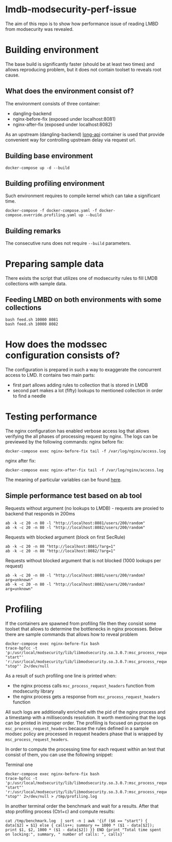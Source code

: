 # lmdb-modsecurity-perf-issue
The aim of this repo is to show how performance issue of reading LMBD from modsecurity  was revealed.

# Building environment

The base build is significantly faster (should be at least two times) and allows reproducing problem, but it does not contain toolset to reveals root cause.

## What does the environment consist of?

The environment consists of three container:
- dangling-backend
- nginx-before-fix (exposed under localhost:8081)
- nginx-after-fix (exposed under localhost:8082)

As an upstream (dangling-backend) [long-api](https://datmt.com/backend/docker-image-to-simulate-long-delay-api-calls/) container is used that provide convenient way for controlling upstream delay via request url.


## Building base environment

```
docker-compose up -d --build
```

## Building profiling environment

Such environment requires to compile kernel which can take a significant time.
```
docker-compose -f docker-compose.yaml -f docker-compose.override.profiling.yaml up --build
```

## Building remarks

The consecutive runs does not require `--build` parameters.

# Preparing sample data

There exists the script that utilizes one of modsecurity rules to fill LMDB collections with sample data.

## Feeding LMBD on both environments with some collections

```
bash feed.sh 10000 8081
bash feed.sh 10000 8082
```

# How does the modssec configuration consists of?

The configuration is prepared in such a way to exaggerate the concurrent access to LMD.
It contains two main parts:
- first part allows adding rules to collection that is stored in LMDB
- second part makes a lot (fifty) lookups to mentioned collection in order to find a needle

# Testing performance

The nginx configuration has enabled verbose access log that allows verifying the all phases of processing request by nginx.
The logs can be previewed by the following commands:
nginx before fix:
```
docker-compose exec nginx-before-fix tail -f /var/log/nginx/access.log
```
nginx after fix:
```
docker-compose exec nginx-after-fix tail -f /var/log/nginx/access.log
```

The meaning of particular variables can be found [here](https://nginx.org/en/docs/varindex.html).

## Simple performance test based on ab tool

Requests without argument (no lookups to LMDB) - requests are proxied to backend that responds in 200ms
```
ab -k -c 20 -n 80 -l "http://localhost:8081/users/200/random"
ab -k -c 20 -n 80 -l "http://localhost:8082/users/200/random"
```

Requests with blocked argument (block on first SecRule)

```
ab -k -c 20 -n 80 "http://localhost:8081/?arg=1"
ab -k -c 20 -n 80 "http://localhost:8082/?arg=1"
```

Requests without blocked argument that is not blocked (1000 lookups per request)

```
ab -k -c 20 -n 80 -l "http://localhost:8081/users/200/random?arg=unknown"
ab -k -c 20 -n 80 -l "http://localhost:8082/users/200/random?arg=unknown"
```

# Profiling

If the containers are spawned from profiling file then they consist some toolset that allows to determine the bottlenecks in nginx processes.
Below there are sample commands that allows how to reveal problem

```
docker-compose exec nginx-before-fix bash
trace-bpfcc -t  'p:/usr/local/modsecurity/lib/libmodsecurity.so.3.0.7:msc_process_request_headers "start"' 'r:/usr/local/modsecurity/lib/libmodsecurity.so.3.0.7:msc_process_request_headers "stop"' 2>/dev/null
```

As a result of such profiling one line is printed when:
- the nginx process calls `msc_process_request_headers` function from modsecurity library
- the nginx process gets a response from `msc_process_request_headers` function

All such logs are additionally enriched with the pid of the nginx process and a timestamp with a milliseconds resolution. It worth mentioning that the logs can be printed in improper order.
The profiling is focused on purpose on `msc_process_request_headers` because the rules defined in a sample modsec policy are processed in request headers phase that is wrapped by `msc_process_request_headers`.

In order to compute the processing time for each request within an test that consist of them, you can use the following snippet:

Terminal one
```
docker-compose exec nginx-before-fix bash
trace-bpfcc -t  'p:/usr/local/modsecurity/lib/libmodsecurity.so.3.0.7:msc_process_request_headers "start"' 'r:/usr/local/modsecurity/lib/libmodsecurity.so.3.0.7:msc_process_request_headers "stop"' 2>/dev/null > /tmp/profiling.log
```

In another terminal order the benchmark and wait for a results. After that stop profiling process (Ctrl+c) and compute results:

```
cat /tmp/benchmark.log  | sort -n | awk '{if ($6 == "start") { data[$2] = $1} else { calls++; summary += 1000 * ($1 - data[$2]); print $1, $2, 1000 * ($1 - data[$2]) }} END {print "Total time spent on locking:", summary, " number of calls: ", calls}'
```
